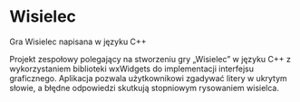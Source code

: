 # Wisielec
Gra Wisielec napisana w języku C++

Projekt zespołowy polegający na stworzeniu gry „Wisielec” w języku C++ z wykorzystaniem biblioteki wxWidgets do implementacji interfejsu graficznego. Aplikacja pozwala użytkownikowi zgadywać litery w ukrytym słowie, a błędne odpowiedzi skutkują stopniowym rysowaniem wisielca.

